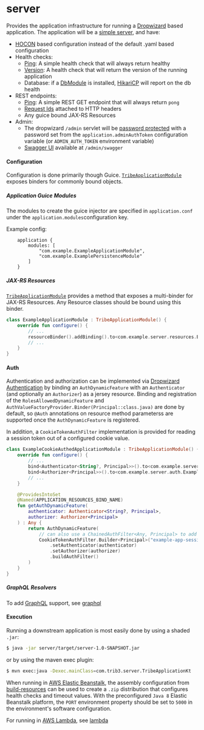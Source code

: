 server
======
Provides the application infrastructure for running a [Dropwizard](https://dropwizard.io)
based application.  The application will be a [simple server](https://dropwizard.readthedocs.io/en/stable/manual/configuration.html#simple),
and have:
* [HOCON](https://github.com/trib3/leakycauldron/blob/HEAD/server/src/main/kotlin/com/trib3/server/config/dropwizard/HoconConfigurationFactory.kt) 
  based configuration instead of the default .yaml based configuration
* Health checks:
  * [Ping](https://github.com/trib3/leakycauldron/blob/HEAD/server/src/main/kotlin/com/trib3/server/healthchecks/PingHealthCheck.kt):
    A simple health check that will always return healthy
  * [Version](https://github.com/trib3/leakycauldron/blob/HEAD/server/src/main/kotlin/com/trib3/server/healthchecks/VersionHealthCheck.kt):
    A health check that will return the version of the running application
  * Database: if a [DbModule](https://github.com/trib3/leakycauldron/blob/HEAD/db#dbmodule) is installed, 
    [HikariCP](https://github.com/brettwooldridge/HikariCP/wiki/Dropwizard-HealthChecks)
    will report on the db health
* REST endpoints:
  * [Ping](https://github.com/trib3/leakycauldron/blob/HEAD/server/src/main/kotlin/com/trib3/server/resources/PingResource.kt):
    A simple REST GET endpoint that will always return `pong`
  * [Request Ids](https://github.com/trib3/leakycauldron/blob/HEAD/server/src/main/kotlin/com/trib3/server/filters/RequestIdFilter.kt) 
    attached to HTTP headers
  * Any guice bound JAX-RS Resources
* Admin:
  * The dropwizard `/admin` servlet will be [password protected](https://github.com/trib3/leakycauldron/blob/HEAD/server/src/main/kotlin/com/trib3/server/filters/AdminAuthFilter.kt)
    with a password set from the `application.adminAuthToken` configuration variable 
    (or `ADMIN_AUTH_TOKEN` environment variable)
  * [Swagger UI](https://github.com/swagger-api/swagger-ui) available at `/admin/swagger`

#### Configuration
Configuration is done primarily though Guice.  [`TribeApplicationModule`](https://github.com/trib3/leakycauldron/blob/HEAD/server/src/main/kotlin/com/trib3/server/modules/TribeApplicationModule.kt)
exposes binders for commonly bound objects.  
  
##### Application Guice Modules
The modules to create the guice injector are specified in `application.conf` 
under the `application.modules`configuration key.  

Example config:
```hocon
    application {
        modules: [
            "com.example.ExampleApplicationModule",
            "com.example.ExamplePersistenceModule"
        ]
    }
```

##### JAX-RS Resources
[`TribeApplicationModule`](https://github.com/trib3/leakycauldron/blob/HEAD/server/src/main/kotlin/com/trib3/server/modules/TribeApplicationModule.kt)
provides a method that exposes a multi-binder for JAX-RS Resources.  Any Resource classes
should be bound using this binder.

```kotlin
class ExampleApplicationModule : TribeApplicationModule() {
    override fun configure() {
        // ...
        resourceBinder().addBinding().to<com.example.server.resources.ExampleResource>()
        // ...
    }
}
```

#### Auth
Authentication and authorization can be implemented via [Dropwizard Authentication](https://www.dropwizard.io/en/latest/manual/auth.html)
by binding an `AuthDynamicFeature` with an `Authenticator` (and optionally an `Authorizer`)
as a jersey resource.  Binding and registration of the `RolesAllowedDynamicFeature` and
`AuthValueFactoryProvider.Binder(Principal::class.java)` are done by default, so `@Auth`
annotations on resource method parameterss are supported once the `AuthDynamicFeature` is
registered.

In addition, a `CookieTokenAuthFilter` implementation is provided for reading
a session token out of a configured cookie value.

```kotlin
class ExampleCookieAuthedApplicationModule : TribeApplicationModule() {
    override fun configure() {
        // ...
        bind<Authenticator<String?, Principal>>().to<com.example.server.auth.ExampleSessionAuthenticator>()
        bind<Authorizer<Principal>>().to<com.example.server.auth.ExampleUserAuthorizer>()
        // ...
    }

    @ProvidesIntoSet
    @Named(APPLICATION_RESOURCES_BIND_NAME)
    fun getAuthDynamicFeature(
        authenticator: Authenticator<String?, Principal>,
        authorizer: Authorizer<Principal>
    ) : Any {
        return AuthDynamicFeature(
            // can also use a ChainedAuthFilter<Any, Principal> to add BasicAuthFilter/OAuthCredentialAuthFilter/etc
            CookieTokenAuthFilter.Builder<Principal>("example-app-session-id")
                .setAuthenticator(authenticator)
                .setAuthorizer(authorizer)
                .buildAuthFilter()
        )
    }
}
```

##### GraphQL Resolvers
To add [GraphQL](https://graphql.org) support, see [graphql](https://github.com/trib3/leakycauldron/blob/HEAD/graphql)

#### Execution
Running a downstream application is most easily done by using a shaded `.jar`:
```bash
$ java -jar server/target/server-1.0-SNAPSHOT.jar
``` 
or by using the maven exec plugin:
```bash
$ mvn exec:java -Dexec.mainClass=com.trib3.server.TribeApplicationKt 
```

When running in [AWS Elastic Beanstalk](https://aws.amazon.com/elasticbeanstalk/), the
assembly configuration from [build-resources](https://github.com/trib3/leakycauldron/blob/HEAD/build-resources)
can be used to create a `.zip` distribution that configures health checks and timeout
values.  With the preconfigured `Java 8` Elastic Beanstalk platform, the `PORT` environment 
property should be set to `5000` in the environment's software configuration.

For running in [AWS Lambda](https://aws.amazon.com/lambda/), see [lambda](https://github.com/trib3/leakycauldron/blob/HEAD/lambda)
